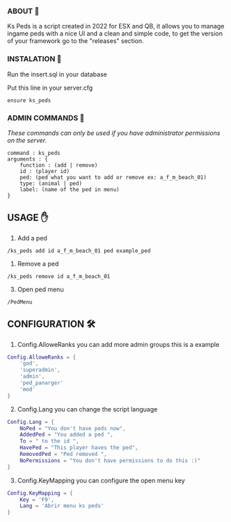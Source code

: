 ### ABOUT 🔨
Ks Peds is a script created in 2022 for ESX and QB, it allows you to manage ingame peds with a nice UI and a clean and simple code, to get the version of your framework go to the "releases" section.

### INSTALATION 🚀

Run the insert.sql in your database

Put this line in  your server.cfg
  ```
  ensure ks_peds
  ```

### ADMIN COMMANDS 🤖

_These commands can only be used if you have administrator permissions on the server._

```
command : ks_peds
arguments : {
    function : (add | remove)
    id : (player id)
    ped: (ped what you want to add or remove ex: a_f_m_beach_01)
    type: (animal | ped)
    label: (name of the ped in menu)
}
```


## USAGE ✋

1. Add a ped
```
/ks_peds add id a_f_m_beach_01 ped example_ped
```

1. Remove a ped
```
/ks_peds remove id a_f_m_beach_01
```

3. Open ped menu
```
/PedMenu
```



<!-- USAGE EXAMPLES -->
## CONFIGURATION  🛠️

1. Config.AlloweRanks you can add more admin groups this is a example
```lua
Config.AlloweRanks = {
    'god',
    'superadmin',
    'admin',
    'ped_panarger'
    'mod'
}
```

2. Config.Lang you can change the script language

```lua
Config.Lang = {
    NoPed = "You don't have peds now",
    AddedPed = "You added a ped ",
    To = " to the id ",
    HavePed = "This player haves the ped",
    RemovedPed = "Ped removed ",
    NoPermissions = "You don't have permissions to do this :)"
}
```

3. Config.KeyMapping you can configure the open menu key
```lua
Config.KeyMapping = {
    Key = 'F9',
    Lang = 'Abrir menu ks peds'
}
```
